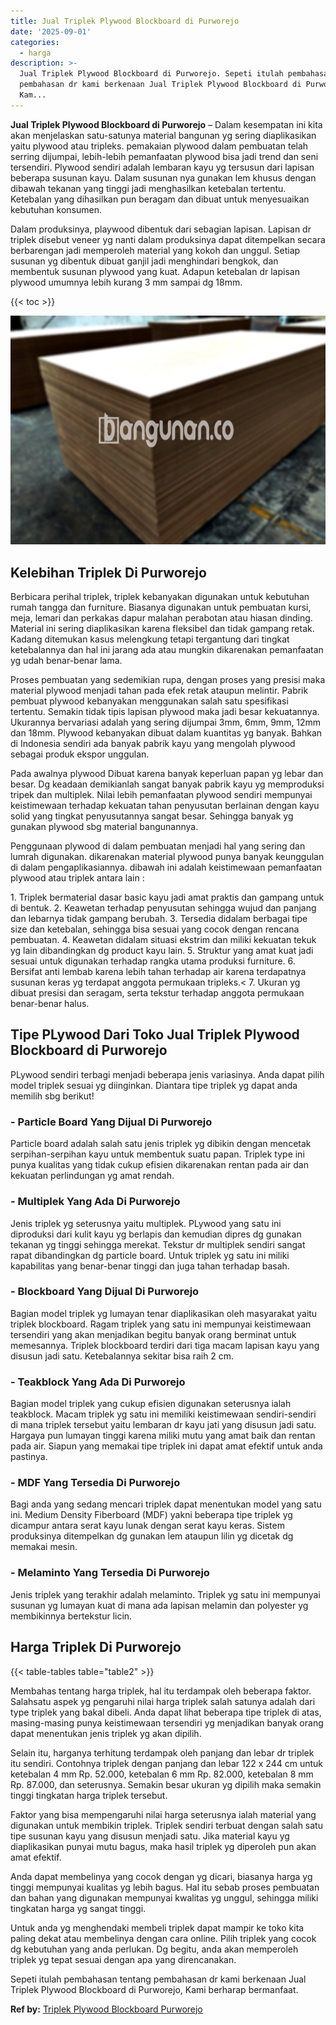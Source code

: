 ```yaml
---
title: Jual Triplek Plywood Blockboard di Purworejo
date: '2025-09-01'
categories:
  - harga
description: >-
  Jual Triplek Plywood Blockboard di Purworejo. Sepeti itulah pembahasan tentang
  pembahasan dr kami berkenaan Jual Triplek Plywood Blockboard di Purworejo,
  Kam...
---
```


**Jual Triplek Plywood Blockboard di Purworejo** – Dalam kesempatan ini kita akan menjelaskan satu-satunya material bangunan yg sering diaplikasikan yaitu plywood atau tripleks. pemakaian plywood dalam pembuatan telah serring dijumpai, lebih-lebih pemanfaatan plywood bisa jadi trend dan seni tersendiri. Plywood sendiri adalah lembaran kayu yg tersusun dari lapisan beberapa susunan kayu. Dalam susunan nya gunakan lem khusus dengan dibawah tekanan yang tinggi jadi menghasilkan ketebalan tertentu. Ketebalan yang dihasilkan pun beragam dan dibuat untuk menyesuaikan kebutuhan konsumen.

Dalam produksinya, playwood dibentuk dari sebagian lapisan. Lapisan dr triplek disebut veneer yg nanti dalam produksinya dapat ditempelkan secara berbarengan jadi memperoleh material yang kokoh dan unggul. Setiap susunan yg dibentuk dibuat ganjil jadi menghindari bengkok, dan membentuk susunan plywood yang kuat. Adapun ketebalan dr lapisan plywood umumnya lebih kurang 3 mm sampai dg 18mm.

{{< toc >}}

![Jual Triplek Plywood Blockboard di Purworejo](/images/jual-triplek-murah-41.png)

## Kelebihan Triplek Di Purworejo

Berbicara perihal triplek, triplek kebanyakan digunakan untuk kebutuhan rumah tangga dan furniture. Biasanya digunakan untuk pembuatan kursi, meja, lemari dan perkakas dapur malahan perabotan atau hiasan dinding. Material ini sering diaplikasikan karena fleksibel dan tidak gampang retak. Kadang ditemukan kasus melengkung tetapi tergantung dari tingkat ketebalannya dan hal ini jarang ada atau mungkin dikarenakan pemanfaatan yg udah benar-benar lama.

Proses pembuatan yang sedemikian rupa, dengan proses yang presisi maka material plywood menjadi tahan pada efek retak ataupun melintir. Pabrik pembuat plywood kebanyakan menggunakan salah satu spesifikasi tertentu. Semakin tidak tipis lapisan plywood maka jadi besar kekuatannya. Ukurannya bervariasi adalah yang sering dijumpai 3mm, 6mm, 9mm, 12mm dan 18mm. Plywood kebanyakan dibuat dalam kuantitas yg banyak. Bahkan di Indonesia sendiri ada banyak pabrik kayu yang mengolah plywood sebagai produk ekspor unggulan.

Pada awalnya plywood Dibuat karena banyak keperluan papan yg lebar dan besar. Dg keadaan demikianlah sangat banyak pabrik kayu yg memproduksi tripek dan multiplek. Nilai lebih pemanfaatan plywood sendiri mempunyai keistimewaan terhadap kekuatan tahan penyusutan berlainan dengan kayu solid yang tingkat penyusutannya sangat besar. Sehingga banyak yg gunakan plywood sbg material bangunannya.

Penggunaan plywood di dalam pembuatan menjadi hal yang sering dan lumrah digunakan. dikarenakan material plywood punya banyak keunggulan di dalam pengaplikasiannya. dibawah ini adalah keistimewaan pemanfaatan plywood atau triplek antara lain :

1\. Triplek bermaterial dasar basic kayu jadi amat praktis dan gampang untuk di bentuk. 2. Keawetan terhadap penyusutan sehingga wujud dan panjang dan lebarnya tidak gampang berubah. 3. Tersedia didalam berbagai tipe size dan ketebalan, sehingga bisa sesuai yang cocok dengan rencana pembuatan. 4. Keawetan didalam situasi ekstrim dan miliki kekuatan tekuk yg lain dibandingkan dg product kayu lain. 5. Struktur yang amat kuat jadi sesuai untuk digunakan terhadap rangka utama produksi furniture. 6. Bersifat anti lembab karena lebih tahan terhadap air karena terdapatnya susunan keras yg terdapat anggota permukaan tripleks.< 7. Ukuran yg dibuat presisi dan seragam, serta tekstur terhadap anggota permukaan benar-benar halus.

## Tipe PLywood Dari Toko Jual Triplek Plywood Blockboard di Purworejo

PLywood sendiri terbagi menjadi beberapa jenis variasinya. Anda dapat pilih model triplek sesuai yg diinginkan. Diantara tipe triplek yg dapat anda memilih sbg berikut!

### \- Particle Board Yang Dijual Di Purworejo

Particle board adalah salah satu jenis triplek yg dibikin dengan mencetak serpihan-serpihan kayu untuk membentuk suatu papan. Triplek type ini punya kualitas yang tidak cukup efisien dikarenakan rentan pada air dan kekuatan perlindungan yg amat rendah.

### \- Multiplek Yang Ada Di Purworejo

Jenis triplek yg seterusnya yaitu multiplek. PLywood yang satu ini diproduksi dari kulit kayu yg berlapis dan kemudian dipres dg gunakan tekanan yg tinggi sehingga merekat. Tekstur dr multiplek sendiri sangat rapat dibandingkan dg particle board. Untuk triplek yg satu ini miliki kapabilitas yang benar-benar tinggi dan juga tahan terhadap basah.

### \- Blockboard Yang Dijual Di Purworejo

Bagian model triplek yg lumayan tenar diaplikasikan oleh masyarakat yaitu triplek blockboard. Ragam triplek yang satu ini mempunyai keistimewaan tersendiri yang akan menjadikan begitu banyak orang berminat untuk memesannya. Triplek blockboard terdiri dari tiga macam lapisan kayu yang disusun jadi satu. Ketebalannya sekitar bisa raih 2 cm.

### \- Teakblock Yang Ada Di Purworejo

Bagian model triplek yang cukup efisien digunakan seterusnya ialah teakblock. Macam triplek yg satu ini memiliki keistimewaan sendiri-sendiri di mana triplek tersebut yaitu lembaran dr kayu jati yang disusun jadi satu. Hargaya pun lumayan tinggi karena miliki mutu yang amat baik dan rentan pada air. Siapun yang memakai tipe triplek ini dapat amat efektif untuk anda pastinya.

### \- MDF Yang Tersedia Di Purworejo

Bagi anda yang sedang mencari triplek dapat menentukan model yang satu ini. Medium Density Fiberboard (MDF) yakni beberapa tipe triplek yg dicampur antara serat kayu lunak dengan serat kayu keras. Sistem produksinya ditempelkan dg gunakan lem ataupun lilin yg dicetak dg memakai mesin.

### \- Melaminto Yang Tersedia Di Purworejo

Jenis triplek yang terakhir adalah melaminto. Triplek yg satu ini mempunyai susunan yg lumayan kuat di mana ada lapisan melamin dan polyester yg membikinnya bertekstur licin.

## Harga Triplek Di Purworejo

{{< table-tables table="table2" >}}

Membahas tentang harga triplek, hal itu terdampak oleh beberapa faktor. Salahsatu aspek yg pengaruhi nilai harga triplek salah satunya adalah dari type triplek yang bakal dibeli. Anda dapat lihat beberapa tipe triplek di atas, masing-masing punya keistimewaan tersendiri yg menjadikan banyak orang dapat menentukan jenis triplek yg akan dipilih.

Selain itu, harganya terhitung terdampak oleh panjang dan lebar dr triplek itu sendiri. Contohnya triplek dengan panjang dan lebar 122 x 244 cm untuk ketebalan 4 mm Rp. 52.000, ketebalan 6 mm Rp. 82.000, ketebalan 8 mm Rp. 87.000, dan seterusnya. Semakin besar ukuran yg dipilih maka semakin tinggi tingkatan harga triplek tersebut.

Faktor yang bisa mempengaruhi nilai harga seterusnya ialah material yang digunakan untuk membikin triplek. Triplek sendiri terbuat dengan salah satu tipe susunan kayu yang disusun menjadi satu. Jika material kayu yg diaplikasikan punyai mutu bagus, maka hasil triplek yg diperoleh pun akan amat efektif.

Anda dapat membelinya yang cocok dengan yg dicari, biasanya harga yg tinggi mempunyai kualitas yg lebih bagus. Hal itu sebab proses pembuatan dan bahan yang digunakan mempunyai kwalitas yg unggul, sehingga miliki tingkatan harga yg sangat tinggi.

Untuk anda yg menghendaki membeli triplek dapat mampir ke toko kita paling dekat atau membelinya dengan cara online. Pilih triplek yang cocok dg kebutuhan yang anda perlukan. Dg begitu, anda akan memperoleh triplek yg tepat sesuai dengan apa yang direncanakan.

Sepeti itulah pembahasan tentang pembahasan dr kami berkenaan Jual Triplek Plywood Blockboard di Purworejo, Kami berharap bermanfaat.

**Ref by:** [Triplek Plywood Blockboard Purworejo](https://id.wikipedia.org/wiki/Triplek)
